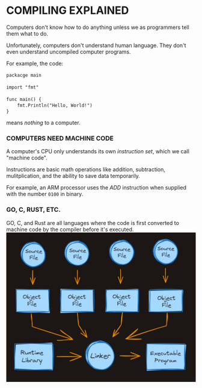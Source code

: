 # COMPILING EXPLAINED

Computers don't know how to do anything unless we as programmers tell them what to do.

Unfortunately, computers don't understand human language. They don't even understand uncompiled computer programs.

For example, the code:

    packacge main

    import "fmt"

    func main() {
        fmt.Println("Hello, World!")
    }

means _nothing_ to a computer.

### COMPUTERS NEED MACHINE CODE

A computer's CPU only understands its own _instruction set_, which we call "machine code".

Instructions are basic math operations like addition, subtraction, mulitplication, and the ability to save data temporarily.

For example, an ARM processor uses the _ADD_ instruction when supplied with the number `0100` in binary.

### GO, C, RUST, ETC.

GO, C, and Rust are all languages where the code is first converted to machine code by the compiler before it's executed.
![compiling](./compiling.png)
